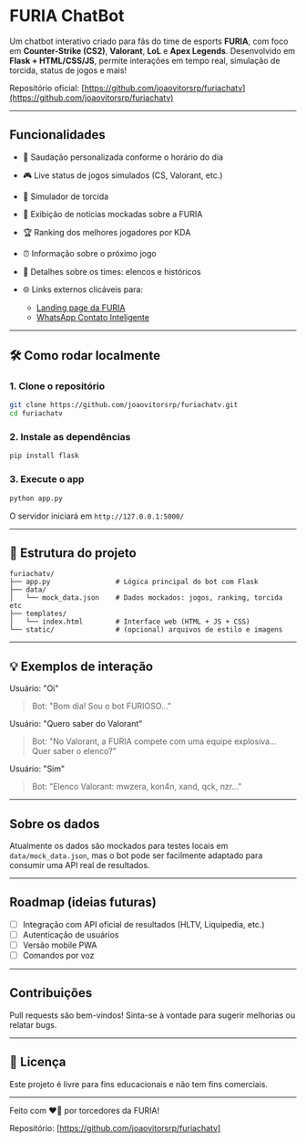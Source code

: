 # FURIA ChatBot

Um chatbot interativo criado para fãs do time de esports **FURIA**, com foco em **Counter-Strike (CS2)**, **Valorant**, **LoL** e **Apex Legends**. Desenvolvido em **Flask + HTML/CSS/JS**, permite interações em tempo real, simulação de torcida, status de jogos e mais!

Repositório oficial: [https://github.com/joaovitorsrp/furiachatv](https://github.com/joaovitorsrp/furiachatv)

---

## Funcionalidades

* 👋 Saudação personalizada conforme o horário do dia
* 🎮 Live status de jogos simulados (CS, Valorant, etc.)
* 📣 Simulador de torcida
* 📰 Exibição de notícias mockadas sobre a FURIA
* 🏆 Ranking dos melhores jogadores por KDA
* ⏰ Informação sobre o próximo jogo
* 💬 Detalhes sobre os times: elencos e históricos
* 🌐 Links externos clicáveis para:

  * [Landing page da FURIA](https://furia.gg)
  * [WhatsApp Contato Inteligente](https://wa.me/5511993404466)

---

## 🛠️ Como rodar localmente

### 1. Clone o repositório

```bash
git clone https://github.com/joaovitorsrp/furiachatv.git
cd furiachatv
```

### 2. Instale as dependências

```bash
pip install flask
```

### 3. Execute o app

```bash
python app.py
```

O servidor iniciará em `http://127.0.0.1:5000/`

---

## 📁 Estrutura do projeto

```
furiachatv/
├── app.py                # Lógica principal do bot com Flask
├── data/
│   └── mock_data.json    # Dados mockados: jogos, ranking, torcida etc
├── templates/
│   └── index.html        # Interface web (HTML + JS + CSS)
└── static/               # (opcional) arquivos de estilo e imagens
```

---

## 💡 Exemplos de interação

Usuário: "Oi"

> Bot: "Bom dia! Sou o bot FURIOSO..."

Usuário: "Quero saber do Valorant"

> Bot: "No Valorant, a FURIA compete com uma equipe explosiva... Quer saber o elenco?"

Usuário: "Sim"

> Bot: "Elenco Valorant: mwzera, kon4n, xand, qck, nzr..."

---

## Sobre os dados

Atualmente os dados são mockados para testes locais em `data/mock_data.json`, mas o bot pode ser facilmente adaptado para consumir uma API real de resultados.

---

## Roadmap (ideias futuras)

* [ ] Integração com API oficial de resultados (HLTV, Liquipedia, etc.)
* [ ] Autenticação de usuários
* [ ] Versão mobile PWA
* [ ] Comandos por voz

---

##  Contribuições

Pull requests são bem-vindos! Sinta-se à vontade para sugerir melhorias ou relatar bugs.

---

## 📄 Licença

Este projeto é livre para fins educacionais e não tem fins comerciais.

---

Feito com ❤⃣ por torcedores da FURIA!

Repositório: [https://github.com/joaovitorsrp/furiachatv]
